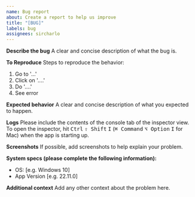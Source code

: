 ```yaml
---
name: Bug report
about: Create a report to help us improve
title: "[BUG]"
labels: bug
assignees: sircharlo
---
```


**Describe the bug**
A clear and concise description of what the bug is.

**To Reproduce**
Steps to reproduce the behavior:

1. Go to '...'
2. Click on '....'
3. Do '....'
4. See error

**Expected behavior**
A clear and concise description of what you expected to happen.

**Logs**
Please include the contents of the console tab of the inspector view. To open the inspector, hit <kbd>Ctrl</kbd> <kbd>⇧ Shift</kbd> <kbd>I</kbd> (<kbd>⌘ Command</kbd> <kbd>⌥ Option</kbd> <kbd>I</kbd> for Mac) when the app is starting up.

**Screenshots**
If possible, add screenshots to help explain your problem.

**System specs (please complete the following information):**

- OS: [e.g. Windows 10]
- App Version [e.g. 22.11.0]

**Additional context**
Add any other context about the problem here.
